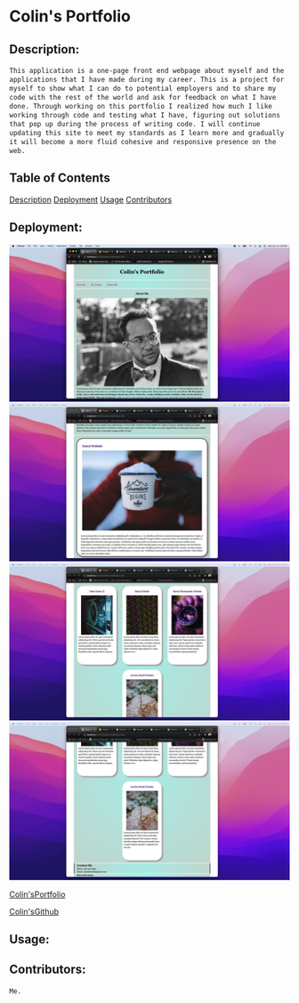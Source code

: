 # Colin's Portfolio
## Description:

    This application is a one-page front end webpage about myself and the applications that I have made during my career. This is a project for myself to show what I can do to potential employers and to share my code with the rest of the world and ask for feedback on what I have done. Through working on this portfolio I realized how much I like working through code and testing what I have, figuring out solutions that pop up during the process of writing code. I will continue updating this site to meet my standards as I learn more and gradually it will become a more fluid cohesive and responsive presence on the web. 

## Table of Contents
[Description](#Description)
[Deployment](#Deployment)
[Usage](#Usage)
[Contributors](#Contributors)


## Deployment: 
![Colin'sPortfolio](/Assets/Images/Colin'sPortfolioScreenShot1.jpeg "Colin's Portfolio Screen Shot 1")
![Colin'sPortfolio](/Assets/Images/Colin'sPortfolioScreenShot2.jpeg "Colin's Portfolio Screen Shot 2")
![Colin'sPortfolio](/Assets/Images/Colin'sPortfolioScreenShot3.jpeg "Colin's Portfolio Screen Shot 3")
![Colin'sPortfolio](/Assets/Images/Colin'sPortfolioScreenShot4.jpeg "Colin's Portfolio Screen Shot 4")

[Colin'sPortfolio](https://gundammosi10.github.io/ColinPortfolio/)

[Colin'sGithub](https://github.com/GundamMosi10/ColinPortfolio)

## Usage: 

## Contributors:
    Me. 


